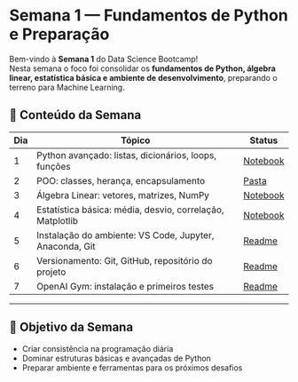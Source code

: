 # Semana 1 — Fundamentos de Python e Preparação

Bem-vindo à **Semana 1** do Data Science Bootcamp!  
Nesta semana o foco foi consolidar os **fundamentos de Python, álgebra linear, estatística básica e ambiente de desenvolvimento**, preparando o terreno para Machine Learning.

## 📌 Conteúdo da Semana

| Dia | Tópico | Status |
|-----|--------|--------|
| 1 | Python avançado: listas, dicionários, loops, funções | [Notebook](dia_1_python_avancado.ipynb) |
| 2 | POO: classes, herança, encapsulamento | [Pasta](dia_2_sistema_de_alunos) |
| 3 | Álgebra Linear: vetores, matrizes, NumPy | [Notebook](dia_3_algebra_linear.ipynb) |
| 4 | Estatística básica: média, desvio, correlação, Matplotlib | [Notebook](dia_4_estatistica_matplotlib_seaborn.ipynb) |
| 5 | Instalação do ambiente: VS Code, Jupyter, Anaconda, Git | [Readme]() |
| 6 | Versionamento: Git, GitHub, repositório do projeto | [Readme]() |
| 7 | OpenAI Gym: instalação e primeiros testes | [Readme]() |

---

## 🎯 Objetivo da Semana
- Criar consistência na programação diária  
- Dominar estruturas básicas e avançadas de Python  
- Preparar ambiente e ferramentas para os próximos desafios
